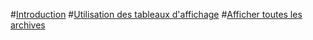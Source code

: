 ﻿#[Introduction](intro.md)
#[Utilisation des tableaux d'affichage](tableaux_general.md)
#[Afficher toutes les archives](afficher_archives.md)

